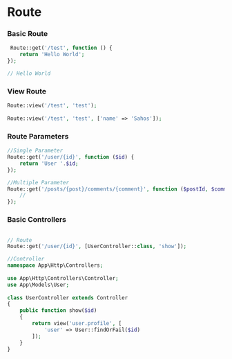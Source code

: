 # Route 
### Basic Route

```php
 Route::get('/test', function () {
    return 'Hello World';
});

// Hello World
```


### View Route

```php
Route::view('/test', 'test');
 
Route::view('/test', 'test', ['name' => 'Sahos']);

```

### Route Parameters
```php
//Single Parameter
Route::get('/user/{id}', function ($id) {
    return 'User '.$id;
});

//Multiple Parameter
Route::get('/posts/{post}/comments/{comment}', function ($postId, $commentId) {
    //
});

```







### Basic Controllers

```php

// Route 
Route::get('/user/{id}', [UserController::class, 'show']);

//Controller
namespace App\Http\Controllers;
 
use App\Http\Controllers\Controller;
use App\Models\User;
 
class UserController extends Controller
{
    public function show($id)
    {
        return view('user.profile', [
            'user' => User::findOrFail($id)
        ]);
    }
}



```
